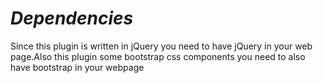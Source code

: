 # _Dependencies_
Since this plugin is written in jQuery you need to have jQuery in your web page.Also this plugin some bootstrap css components you need to also have bootstrap in your webpage